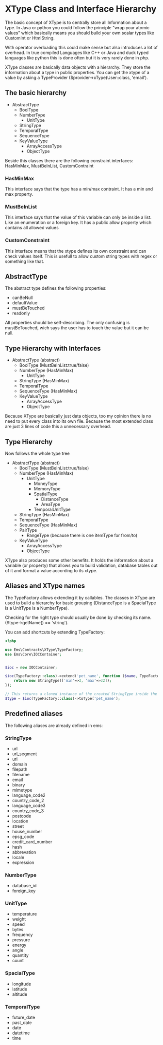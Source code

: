 # XType Class and Interface Hierarchy

The basic concept of XType is to centrally store all Information about a type. In Java or python you could follow the principle "wrap your atomic values" which basically means you should build your own scalar types like CustomInt or HtmlString.

With operator overloading this could make sense but also introduces a lot of overhead. In true compiled Languages like C++ or Java and duck typed languages like python this is done often but it is very rarely done in php.

XType classes are basically data objects with a hierarchy. They store the information about a type in public properties. You can get the xtype of a value by asking a TypeProvider ($provider->xType(User::class, 'email').

## The basic hierarchy


  * AbstractType
    * BoolType
    * NumberType
        * UnitType
    * StringType
    * TemporalType
    * SequenceType
    * KeyValueType
        * ArrayAccessType
        * ObjectType

Beside this classes there are the following constraint interfaces:
HasMinMax, MustBeInList, CustomContraint

### HasMinMax
This interface says that the type has a min/max contraint. It has a
min and max property.

### MustBeInList
This interface says that the value of this variable can only be inside a list. Like an enumeration or a foreign key. It has a public allow property which
contains all allowed values

### CustomConstraint
This interface means that the xtype defines its own constraint and can check values itself. This is usefull to allow custom string types with regex or something like that.

## AbstractType
The abstract type defines the following properties:

  * canBeNull
  * defaultValue
  * mustBeTouched
  * readonly

All properties should be self-describing. The only confusing is mustBeTouched, wich says the user has to touch the value but it can be null.

## Type Hierarchy with Interfaces

 * AbstractType (abstract)
    * BoolType (MustBeInList:true/false)
    * NumberType (HasMinMax)
        * UnitType
    * StringType (HasMinMax)
    * TemporalType
    * SequenceType (HasMinMax)
    * KeyValueType
        * ArrayAccessType
        * ObjectType

Because XType are basically just data objects, too my opinion there is no need to put every class into its own file. Because the most extended class are just 3 lines of code this a unnecessary overhead.

## Type Hierarchy

Now follows the whole type tree

 * AbstractType (abstract)
    * BoolType (MustBeInList:true/false)
    * NumberType (HasMinMax)
        * UnitType
            * MoneyType
            * MemoryType
            * SpatialType
               * DistanceType
               * AreaType
            * TemporalUnitType
    * StringType (HasMinMax)
    * TemporalType
    * SequenceType (HasMinMax)
    * PairType
        * RangeType (because there is one itemType for from/to)
    * KeyValueType
        * ArrayAccessType
        * ObjectType


XType also produces some other benefits. It holds the information about a variable (or property) that allows you to build validation, database tables out of it and format a value according to its xtype.

## Aliases and XType names

The TypeFactory allows extending it by callables. The classes in XType are
used to build a hierarchy for basic grouping (DistanceType is a SpacialType is a UnitType is a NumberType).

Checking for the right type should usually be done by checking its name. ($type->getName() == 'string').

You can add shortcuts by extending TypeFactory:

```php
<?php

use Ems\Contracts\XType\TypeFactory;
use Ems\Core\IOCContainer;


$ioc = new IOCContainer;

$ioc(TypeFactory::class)->extend('pet_name', function ($name, TypeFactory $factory) {
    return new StringType(['min'=>3, 'max'=>32]);
});

// This returns a cloned instance of the created StringType inside the closure
$type = $ioc(TypeFactory::class)->toType('pet_name');

```

## Predefined aliases

The following aliases are already defined in ems:

### StringType

* url
* url_segment
* uri
* domain
* filepath
* filename
* email
* binary
* mimetype
* language_code2
* country_code_2
* language_code3
* country_code_3
* postcode
* location
* street
* house_number
* epsg_code
* credit_card_number
* hash
* abbrevation
* locale
* expression

### NumberType

* database_id
* foreign_key

### UnitType

* temperature
* weight
* speed
* bytes
* frequency
* pressure
* energy
* angle
* quantity
* count

### SpacialType

* longitude
* latitude
* altitude

### TemporalType

* future_date
* past_date
* date
* datetime
* time
